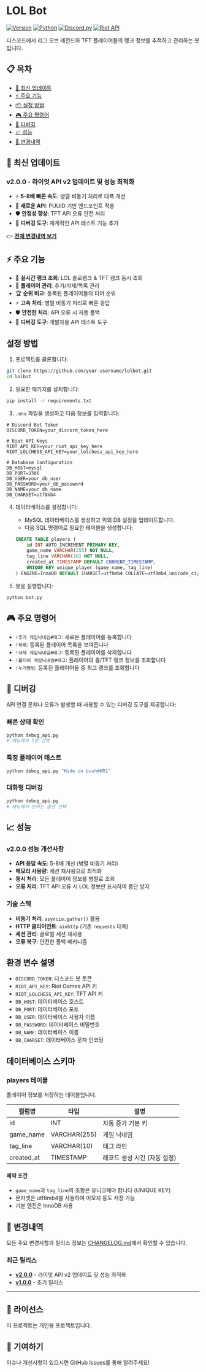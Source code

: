 # LOL Bot

[![Version](https://img.shields.io/badge/version-2.0.0-blue.svg)](https://github.com/your-username/lolbot/releases)
[![Python](https://img.shields.io/badge/python-3.8+-green.svg)](https://python.org)
[![Discord.py](https://img.shields.io/badge/discord.py-2.0+-purple.svg)](https://github.com/Rapptz/discord.py)
[![Riot API](https://img.shields.io/badge/Riot%20API-v4-red.svg)](https://developer.riotgames.com/)

디스코드에서 리그 오브 레전드와 TFT 플레이어들의 랭크 정보를 추적하고 관리하는 봇입니다.

## 📋 목차

- [🚀 최신 업데이트](#-최신-업데이트)
- [⚡ 주요 기능](#-주요-기능)
- [📦 설정 방법](#-설정-방법)
- [🎮 주요 명령어](#-주요-명령어)
- [🔧 디버깅](#-디버깅)
- [📈 성능](#-성능)
- [📝 변경내역](#-변경내역)

## 🚀 최신 업데이트

### v2.0.0 - 라이엇 API v2 업데이트 및 성능 최적화
- ⚡ **5-8배 빠른 속도**: 병렬 비동기 처리로 대폭 개선
- 🔄 **새로운 API**: PUUID 기반 엔드포인트 적용
- 🛡️ **안정성 향상**: TFT API 오류 안전 처리
- 🔧 **디버깅 도구**: 체계적인 API 테스트 기능 추가

👉 **[전체 변경내역 보기](./CHANGELOG.md)**

## ⚡ 주요 기능

- 🎯 **실시간 랭크 조회**: LOL 솔로랭크 & TFT 랭크 동시 조회
- 👥 **플레이어 관리**: 추가/삭제/목록 관리
- 🏆 **순위 비교**: 등록된 플레이어들의 티어 순위
- ⚡ **고속 처리**: 병렬 비동기 처리로 빠른 응답
- 🛡️ **안전한 처리**: API 오류 시 자동 폴백
- 🔧 **디버깅 도구**: 개발자용 API 테스트 도구

## 설정 방법

1. 프로젝트를 클론합니다:
```bash
git clone https://github.com/your-username/lolbot.git
cd lolbot
```

2. 필요한 패키지를 설치합니다:
```bash
pip install -r requirements.txt
```

3. `.env` 파일을 생성하고 다음 정보를 입력합니다:
```env
# Discord Bot Token
DISCORD_TOKEN=your_discord_token_here

# Riot API Keys
RIOT_API_KEY=your_riot_api_key_here
RIOT_LOLCHESS_API_KEY=your_lolchess_api_key_here

# Database Configuration
DB_HOST=mysql
DB_PORT=3306
DB_USER=your_db_user
DB_PASSWORD=your_db_password
DB_NAME=your_db_name
DB_CHARSET=utf8mb4
```

4. 데이터베이스를 설정합니다:
   - MySQL 데이터베이스를 생성하고 위의 DB 설정을 업데이트합니다.
   - 다음 SQL 명령어로 필요한 테이블을 생성합니다:
   ```sql
   CREATE TABLE players (
       id INT AUTO_INCREMENT PRIMARY KEY,
       game_name VARCHAR(255) NOT NULL,
       tag_line VARCHAR(10) NOT NULL,
       created_at TIMESTAMP DEFAULT CURRENT_TIMESTAMP,
       UNIQUE KEY unique_player (game_name, tag_line)
   ) ENGINE=InnoDB DEFAULT CHARSET=utf8mb4 COLLATE=utf8mb4_unicode_ci;
   ```

5. 봇을 실행합니다:
```bash
python bot.py
```

## 🎮 주요 명령어

- `!추가 게임닉네임#태그`: 새로운 플레이어를 등록합니다
- `!목록`: 등록된 플레이어 목록을 보여줍니다
- `!삭제 게임닉네임#태그`: 등록된 플레이어를 삭제합니다
- `!롤티어 게임닉네임#태그`: 플레이어의 롤/TFT 랭크 정보를 조회합니다
- `!누가짱임`: 등록된 플레이어들 중 최고 랭크를 조회합니다

## 🔧 디버깅

API 연결 문제나 오류가 발생할 때 사용할 수 있는 디버깅 도구를 제공합니다:

### 빠른 상태 확인
```bash
python debug_api.py
# 메뉴에서 1번 선택
```

### 특정 플레이어 테스트
```bash
python debug_api.py "Hide on bush#KR1"
```

### 대화형 디버깅
```bash
python debug_api.py
# 메뉴에서 원하는 옵션 선택
```

## 📈 성능

### v2.0.0 성능 개선사항
- **API 응답 속도**: 5-8배 개선 (병렬 비동기 처리)
- **메모리 사용량**: 세션 재사용으로 최적화
- **동시 처리**: 모든 플레이어 정보를 병렬로 조회
- **오류 처리**: TFT API 오류 시 LOL 정보만 표시하여 중단 방지

### 기술 스택
- **비동기 처리**: `asyncio.gather()` 활용
- **HTTP 클라이언트**: `aiohttp` (기존 `requests` 대체)
- **세션 관리**: 글로벌 세션 재사용
- **오류 복구**: 안전한 폴백 메커니즘

## 환경 변수 설명

- `DISCORD_TOKEN`: 디스코드 봇 토큰
- `RIOT_API_KEY`: Riot Games API 키
- `RIOT_LOLCHESS_API_KEY`: TFT API 키
- `DB_HOST`: 데이터베이스 호스트
- `DB_PORT`: 데이터베이스 포트
- `DB_USER`: 데이터베이스 사용자 이름
- `DB_PASSWORD`: 데이터베이스 비밀번호
- `DB_NAME`: 데이터베이스 이름
- `DB_CHARSET`: 데이터베이스 문자 인코딩

## 데이터베이스 스키마

### players 테이블
플레이어 정보를 저장하는 테이블입니다.

| 컬럼명 | 타입 | 설명 |
|--------|------|------|
| id | INT | 자동 증가 기본 키 |
| game_name | VARCHAR(255) | 게임 닉네임 |
| tag_line | VARCHAR(10) | 태그 라인 |
| created_at | TIMESTAMP | 레코드 생성 시간 (자동 설정) |

#### 제약 조건
- `game_name`과 `tag_line`의 조합은 유니크해야 합니다 (UNIQUE KEY)
- 문자셋은 utf8mb4를 사용하여 이모지 등도 저장 가능
- 기본 엔진은 InnoDB 사용

## 📝 변경내역

모든 주요 변경사항과 릴리스 정보는 [CHANGELOG.md](./CHANGELOG.md)에서 확인할 수 있습니다.

### 최근 릴리스
- **[v2.0.0](./CHANGELOG.md#200---2025-07-10)** - 라이엇 API v2 업데이트 및 성능 최적화
- **[v1.0.0](./CHANGELOG.md#100---2025-05-28)** - 초기 릴리스

---

## 📄 라이선스

이 프로젝트는 개인용 프로젝트입니다.

## 🤝 기여하기

이슈나 개선사항이 있으시면 GitHub Issues를 통해 알려주세요! 